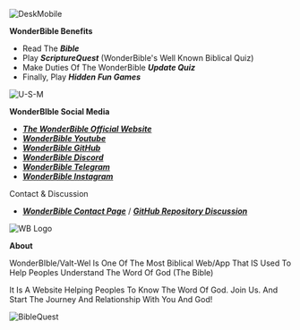 
![DeskMobile](https://github.com/WonderBible/WonderBible.GitHub.Io/assets/151191818/68df1d67-2362-45aa-b962-b2a205524154)

****WonderBible Benefits****


* Read The ***Bible***
* Play ***ScriptureQuest*** (WonderBible's Well Known Biblical Quiz)
* Make Duties Of The WonderBible ***Update Quiz***
* Finally, Play ***Hidden Fun Games***




![U-S-M](https://wonderbible.world/Social%20Media.webp)

****WonderBIble Social Media****

* <a href="https://wonderbible.world/">***The WonderBible Official Website***</a>
* <a href="https://youtube.com/@Valt-Wel">***WonderBible Youtube***</a>
* <a href="https://github.com/WonderBible">***WonderBible GitHub***</a>
* <a href="https://discord.gg/8C4h8aFPt3">***WonderBible Discord***</a>
* <a href="https://t.me/WonderBible">***WonderBible Telegram***</a>
* <a href="https://instagram.com/valt_wel">***WonderBible Instagram***</a>

Contact & Discussion
* <a href="https://wonderbible.world/contact.html">***WonderBible Contact Page***</a> / <a href="https://github.com/WonderBible/WonderBible.GitHub.Io/discussions">***GitHub Repository Discussion***<a>






![WB Logo](https://wonderbible.world/WB%20Logo.png)

****About****

WonderBIble/Valt-Wel Is One Of The Most Biblical Web/App That IS Used To Help Peoples Understand The Word Of God (The Bible)

It Is A Website Helping Peoples To Know The Word Of God.
Join Us. And Start The Journey And Relationship With You And God!

![BibleQuest](https://github.com/WonderBible/WonderBible.GitHub.Io/assets/151191818/6cb0afa5-9059-4bd0-9982-19387099dc9f)
